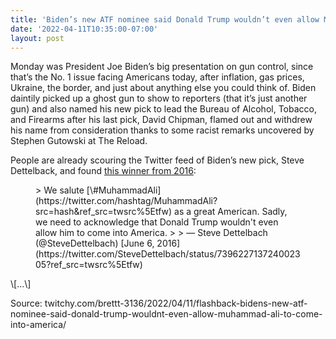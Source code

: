 ```yaml
---
title: 'Biden’s new ATF nominee said Donald Trump wouldn’t even allow Muhammad Ali ‘to come into America’'
date: '2022-04-11T10:35:00-07:00'
layout: post
---
```


Monday was President Joe Biden’s big presentation on gun control, since that’s the No. 1 issue facing Americans today, after inflation, gas prices, Ukraine, the border, and just about anything else you could think of. Biden daintily picked up a ghost gun to show to reporters (that it’s just another gun) and also named his new pick to lead the Bureau of Alcohol, Tobacco, and Firearms after his last pick, David Chipman, flamed out and withdrew his name from consideration thanks to some racist remarks uncovered by Stephen Gutowski at The Reload.

People are already scouring the Twitter feed of Biden’s new pick, Steve Dettelback, and found [this winner from 2016](http://greg-raven.github.io/Impeachment-Chronicles/2016/06/05/we-salute-muhammad-ali-as-a-great-american/):

<figure class="wp-block-embed is-type-rich is-provider-twitter wp-block-embed-twitter"><div class="wp-block-embed__wrapper">> We salute [\#MuhammadAli](https://twitter.com/hashtag/MuhammadAli?src=hash&ref_src=twsrc%5Etfw) as a great American. Sadly, we need to acknowledge that Donald Trump wouldn't even allow him to come into America.
> 
> — Steve Dettelbach (@SteveDettelbach) [June 6, 2016](https://twitter.com/SteveDettelbach/status/739622713724002305?ref_src=twsrc%5Etfw)

<script async="" charset="utf-8" src="https://platform.twitter.com/widgets.js"></script></div></figure>\[…\]

Source: twitchy.com/brettt-3136/2022/04/11/flashback-bidens-new-atf-nominee-said-donald-trump-wouldnt-even-allow-muhammad-ali-to-come-into-america/